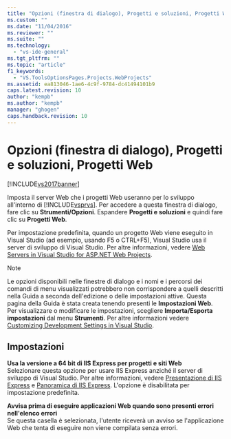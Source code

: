 ```yaml
---
title: "Opzioni (finestra di dialogo), Progetti e soluzioni, Progetti Web | Microsoft Docs"
ms.custom: ""
ms.date: "11/04/2016"
ms.reviewer: ""
ms.suite: ""
ms.technology: 
  - "vs-ide-general"
ms.tgt_pltfrm: ""
ms.topic: "article"
f1_keywords: 
  - "VS.ToolsOptionsPages.Projects.WebProjects"
ms.assetid: ea813046-1ae6-4c9f-9784-dc41494101b9
caps.latest.revision: 10
author: "kempb"
ms.author: "kempb"
manager: "ghogen"
caps.handback.revision: 10
---
```

# Opzioni (finestra di dialogo), Progetti e soluzioni, Progetti Web
[!INCLUDE[vs2017banner](../../code-quality/includes/vs2017banner.md)]

Imposta il server Web che i progetti Web useranno per lo sviluppo all'interno di [!INCLUDE[vsprvs](../../code-quality/includes/vsprvs_md.md)].  Per accedere a questa finestra di dialogo, fare clic su **Strumenti\/Opzioni**.  Espandere **Progetti e soluzioni** e quindi fare clic su **Progetti Web**.  
  
 Per impostazione predefinita, quando un progetto Web viene eseguito in Visual Studio \(ad esempio, usando F5 o CTRL\+F5\), Visual Studio usa il server di sviluppo di Visual Studio.  Per altre informazioni, vedere [Web Servers in Visual Studio for ASP.NET Web Projects](http://msdn.microsoft.com/it-it/31d4f588-df59-4b7e-b9ea-e1f2dd204328).  
  
> [!NOTE]
>  Le opzioni disponibili nelle finestre di dialogo e i nomi e i percorsi dei comandi di menu visualizzati potrebbero non corrispondere a quelli descritti nella Guida a seconda dell'edizione o delle impostazioni attive.  Questa pagina della Guida è stata creata tenendo presenti le **Impostazioni Web**.  Per visualizzare o modificare le impostazioni, scegliere **Importa\/Esporta impostazioni** dal menu **Strumenti**.  Per altre informazioni vedere [Customizing Development Settings in Visual Studio](http://msdn.microsoft.com/it-it/22c4debb-4e31-47a8-8f19-16f328d7dcd3).  
  
## Impostazioni  
 **Usa la versione a 64 bit di IIS Express per progetti e siti Web**  
 Selezionare questa opzione per usare IIS Express anziché il server di sviluppo di Visual Studio.  Per altre informazioni, vedere [Presentazione di IIS Express](http://go.microsoft.com/?linkid=9747914) e [Panoramica di IIS Express](http://go.microsoft.com/?linkid=9747915).  L'opzione è disabilitata per impostazione predefinita.  
  
 **Avvisa prima di eseguire applicazioni Web quando sono presenti errori nell'elenco errori**  
 Se questa casella è selezionata, l'utente riceverà un avviso se l'applicazione Web che tenta di eseguire non viene compilata senza errori.